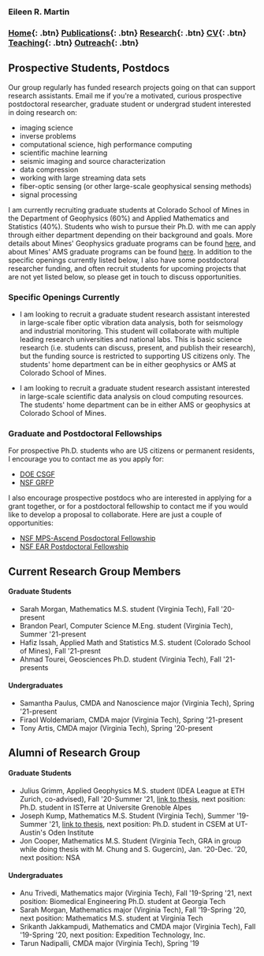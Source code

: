 ### Eileen R. Martin

### [Home](https://eileenrmartin.github.io){: .btn}     [Publications](/publications){: .btn}     [Research](/research){: .btn}      [CV](/docs/ermartin_CV.pdf){: .btn}    [Teaching](/teaching){: .btn}     [Outreach](/outreach){: .btn}

## Prospective Students, Postdocs

Our group regularly has funded research projects going on that can support research assistants. Email me if you're a motivated, curious prospective postdoctoral researcher, graduate student or undergrad student interested in doing research on: 
* imaging science 
* inverse problems 
* computational science, high performance computing
* scientific machine learning
* seismic imaging and source characterization 
* data compression
* working with large streaming data sets
* fiber-optic sensing (or other large-scale geophysical sensing methods)
* signal processing

I am currently recruiting graduate students at Colorado School of Mines in the Department of Geophysics (60%) and Applied Mathematics and Statistics (40%). Students who wish to pursue their Ph.D. with me can apply through either department depending on their background and goals. More details about Mines' Geophysics graduate programs can be found [here](https://geophysics.mines.edu/graduate-program/), and about Mines' AMS graduate programs can be found [here](https://ams.mines.edu/graduate-programs/). In addition to the specific openings currently listed below, I also have some postdoctoral researcher funding, and often recruit students for upcoming projects that are not yet listed below, so please get in touch to discuss opportunities. 

### Specific Openings Currently

* I am looking to recruit a graduate student research assistant interested in large-scale fiber optic vibration data analysis, both for seismology and industrial monitoring. This student will collaborate with multiple leading research universities and national labs. This is basic science research (i.e. students can discuss, present, and publish their research), but the funding source is restricted to supporting US citizens only. The students' home department can be in either geophysics or AMS at Colorado School of Mines.

* I am looking to recruit a graduate student research assistant interested in large-scale scientific data analysis on cloud computing resources. The students' home department can be in either AMS or geophysics at Colorado School of Mines.



### Graduate and Postdoctoral Fellowships

For prospective Ph.D. students who are US citizens or permanent residents, I encourage you to contact me as you apply for:
* [DOE CSGF](https://www.krellinst.org/csgf/about-doe-csgf)
* [NSF GRFP](https://www.nsfgrfp.org/)

I also encourage prospective postdocs who are interested in applying for a grant together, or for a postdoctoral fellowship to contact me if you would like to develop a proposal to collaborate. Here are just a couple of opportunities:
* [NSF MPS-Ascend Posdoctoral Fellowship](https://www.nsf.gov/funding/pgm_summ.jsp?pims_id=505879)
* [NSF EAR Postdoctoral Fellowship](https://nsf.gov/funding/pgm_summ.jsp?pims_id=503144&org=OMA)



## Current Research Group Members

#### Graduate Students
* Sarah Morgan, Mathematics M.S. student (Virginia Tech), Fall '20-present
* Brandon Pearl, Computer Science M.Eng. student (Virginia Tech), Summer '21-present
* Hafiz Issah, Applied Math and Statistics M.S. student (Colorado School of Mines), Fall '21-presnt
* Ahmad Tourei, Geosciences Ph.D. student (Virginia Tech), Fall '21-presents

#### Undergraduates
* Samantha Paulus, CMDA and Nanoscience major (Virginia Tech), Spring '21-present
* Firaol Woldemariam, CMDA major (Virginia Tech), Spring '21-present
* Tony Artis, CMDA major (Virginia Tech), Spring '20-present


## Alumni of Research Group

#### Graduate Students
* Julius Grimm, Applied Geophysics M.S. student (IDEA League at ETH Zurich, co-advised), Fall '20-Summer '21, [link to thesis](http://resolver.tudelft.nl/uuid:b98362cd-ab70-4158-9055-733e86d29b13), next position: Ph.D. student in ISTerre at Universite Grenoble Alpes
* Joseph Kump, Mathematics M.S. Student (Virginia Tech), Summer '19-Summer '21, [link to thesis](https://vtechworks.lib.vt.edu/handle/10919/103864), next position: Ph.D. student in CSEM at UT-Austin's Oden Institute
* Jon Cooper, Mathematics M.S. Student (Virginia Tech, GRA in group while doing thesis with M. Chung and S. Gugercin), Jan. '20-Dec. '20, next position: NSA

#### Undergraduates
* Anu Trivedi, Mathematics major (Virginia Tech), Fall '19-Spring '21, next position: Biomedical Engineering Ph.D. student at Georgia Tech
* Sarah Morgan, Mathematics major (Virginia Tech), Fall '19-Spring '20, next position: Mathematics M.S. student at Virginia Tech
* Srikanth Jakkampudi, Mathematics and CMDA major (Virginia Tech), Fall '19-Spring '20, next position: Expedition Technology, Inc.
* Tarun Nadipalli, CMDA major (Virginia Tech), Spring '19



